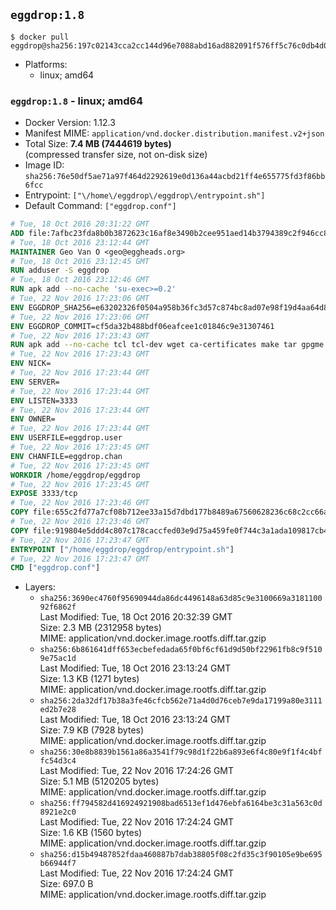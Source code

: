 ## `eggdrop:1.8`

```console
$ docker pull eggdrop@sha256:197c02143cca2cc144d96e7088abd16ad882091f576ff5c76c0db4d084b60213
```

-	Platforms:
	-	linux; amd64

### `eggdrop:1.8` - linux; amd64

-	Docker Version: 1.12.3
-	Manifest MIME: `application/vnd.docker.distribution.manifest.v2+json`
-	Total Size: **7.4 MB (7444619 bytes)**  
	(compressed transfer size, not on-disk size)
-	Image ID: `sha256:76e50df5ae71a97f464d2292619e0d136a44acbd21ff4e655775fd3f86bb6fcc`
-	Entrypoint: `["\/home\/eggdrop\/eggdrop\/entrypoint.sh"]`
-	Default Command: `["eggdrop.conf"]`

```dockerfile
# Tue, 18 Oct 2016 20:31:22 GMT
ADD file:7afbc23fda8b0b3872623c16af8e3490b2cee951aed14b3794389c2f946cc8c7 in / 
# Tue, 18 Oct 2016 23:12:44 GMT
MAINTAINER Geo Van O <geo@eggheads.org>
# Tue, 18 Oct 2016 23:12:45 GMT
RUN adduser -S eggdrop
# Tue, 18 Oct 2016 23:12:46 GMT
RUN apk add --no-cache 'su-exec>=0.2'
# Tue, 22 Nov 2016 17:23:06 GMT
ENV EGGDROP_SHA256=e63202326f0504a958b36fc3d57c874bc8ad07e98f19d4aa64d8b835cb7e5e72
# Tue, 22 Nov 2016 17:23:06 GMT
ENV EGGDROP_COMMIT=cf5da32b488bdf06eafcee1c01846c9e31307461
# Tue, 22 Nov 2016 17:23:43 GMT
RUN apk add --no-cache tcl tcl-dev wget ca-certificates make tar gpgme bash build-base   && wget https://github.com/eggheads/eggdrop/archive/$EGGDROP_COMMIT.tar.gz -O develop.tar.gz  && echo "$EGGDROP_SHA256  develop.tar.gz" | sha256sum -c -   && tar -zxvf develop.tar.gz   && rm develop.tar.gz     && ( cd eggdrop-$EGGDROP_COMMIT     && ./configure --with-tclinc=/usr/include/tcl8.6/tcl.h --with-tcllib=/usr/lib/x86_64-linux-gnu/libtcl8.6.so     && make config     && make     && make install DEST=/home/eggdrop/eggdrop )   && rm -rf eggdrop-$EGGDROP_COMMIT   && mkdir /home/eggdrop/eggdrop/data   && chown -R eggdrop /home/eggdrop/eggdrop   && apk del tcl-dev wget ca-certificates make tar gpgme build-base
# Tue, 22 Nov 2016 17:23:43 GMT
ENV NICK=
# Tue, 22 Nov 2016 17:23:44 GMT
ENV SERVER=
# Tue, 22 Nov 2016 17:23:44 GMT
ENV LISTEN=3333
# Tue, 22 Nov 2016 17:23:44 GMT
ENV OWNER=
# Tue, 22 Nov 2016 17:23:44 GMT
ENV USERFILE=eggdrop.user
# Tue, 22 Nov 2016 17:23:45 GMT
ENV CHANFILE=eggdrop.chan
# Tue, 22 Nov 2016 17:23:45 GMT
WORKDIR /home/eggdrop/eggdrop
# Tue, 22 Nov 2016 17:23:45 GMT
EXPOSE 3333/tcp
# Tue, 22 Nov 2016 17:23:46 GMT
COPY file:655c2fd77a7cf08b712ee33a15d7dbd177b8489a67560628236c68c2cc66aa58 in /home/eggdrop/eggdrop 
# Tue, 22 Nov 2016 17:23:46 GMT
COPY file:919804e5ddd4c807c178caccfed03e9d75a459fe0f744c3a1ada109817cb44ec in /home/eggdrop/eggdrop/scripts/ 
# Tue, 22 Nov 2016 17:23:47 GMT
ENTRYPOINT ["/home/eggdrop/eggdrop/entrypoint.sh"]
# Tue, 22 Nov 2016 17:23:47 GMT
CMD ["eggdrop.conf"]
```

-	Layers:
	-	`sha256:3690ec4760f95690944da86dc4496148a63d85c9e3100669a318110092f6862f`  
		Last Modified: Tue, 18 Oct 2016 20:32:39 GMT  
		Size: 2.3 MB (2312958 bytes)  
		MIME: application/vnd.docker.image.rootfs.diff.tar.gzip
	-	`sha256:6b861641dff653ecbefedada65f0bf6cf61d9d50bf22961fb8c9f5109e75ac1d`  
		Last Modified: Tue, 18 Oct 2016 23:13:24 GMT  
		Size: 1.3 KB (1271 bytes)  
		MIME: application/vnd.docker.image.rootfs.diff.tar.gzip
	-	`sha256:2da32df17b38a3fe46cfcb562e71a4d0d76ceb7e9da17199a80e3111ed2b7e28`  
		Last Modified: Tue, 18 Oct 2016 23:13:24 GMT  
		Size: 7.9 KB (7928 bytes)  
		MIME: application/vnd.docker.image.rootfs.diff.tar.gzip
	-	`sha256:30e8b8839b1561a86a3541f79c98d1f22b6a893e6f4c80e9f1f4c4bffc54d3c4`  
		Last Modified: Tue, 22 Nov 2016 17:24:26 GMT  
		Size: 5.1 MB (5120205 bytes)  
		MIME: application/vnd.docker.image.rootfs.diff.tar.gzip
	-	`sha256:ff794582d416924921908bad6513ef1d476ebfa6164be3c31a563c0d8921e2c0`  
		Last Modified: Tue, 22 Nov 2016 17:24:24 GMT  
		Size: 1.6 KB (1560 bytes)  
		MIME: application/vnd.docker.image.rootfs.diff.tar.gzip
	-	`sha256:d15b49487852fdaa460887b7dab38805f08c2fd35c3f90105e9be695b66944f7`  
		Last Modified: Tue, 22 Nov 2016 17:24:24 GMT  
		Size: 697.0 B  
		MIME: application/vnd.docker.image.rootfs.diff.tar.gzip
